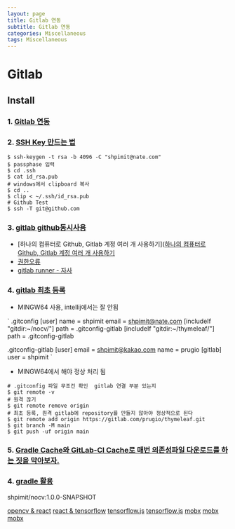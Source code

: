 ```yaml
---
layout: page
title: Gitlab 연동
subtitle: Gitlab 연동
categories: Miscellaneous
tags: Miscellaneous
---
```


# Gitlab

## Install

### 1. [Gitlab 연동](https://www.lainyzine.com/ko/article/how-to-create-gitlab-account/)


### 2. [SSH Key 만드는 법](https://www.lainyzine.com/ko/article/creating-ssh-key-for-github/)

```shell
$ ssh-keygen -t rsa -b 4096 -C "shpimit@nate.com"
$ passphase 입력
$ cd .ssh
$ cat id_rsa.pub
# windows에서 clipboard 복사
$ cd ..
$ clip < ~/.ssh/id_rsa.pub
# Github Test
$ ssh -T git@github.com
```

### 3. [gitlab github동시사용](https://blog.outsider.ne.kr/1448)

* [하나의 컴퓨터로 Github, Gitlab 계정 여러 개 사용하기]([하나의 컴퓨터로 Github, Gitlab 계정 여러 개 사용하기](https://ruler-dd.tistory.com/12)
* [권한오류](https://jnoony-code.tistory.com/24)
* [gitlab runner - 자사](https://not-to-be-reset.tistory.com/326)

### 4. [gitlab 최초 등록](https://blog.outsider.ne.kr/1448)

* MINGW64 사용, intellij에서는 잘 안됨

`
.gitconfig
[user]
	name = shpimit
	email = shpimit@nate.com
[includeIf "gitdir:~/nocv/"]
  path = .gitconfig-gitlab
[includeIf "gitdir:~/thymeleaf/"]
  path = .gitconfig-gitlab  

.gitconfig-gitlab
[user]
  email = shpimit@kakao.com
  name = prugio
[gitlab]
  user = shpimit
`

* MINGW64에서 해야 정상 처리 됨

```shell
# .gitconfig 파일 무조건 확인  gitlab 연결 부분 있는지
$ git remote -v
# 원격 끊기
$ git remote remove origin
# 최초 등록, 원격 gitlab에 repository를 만들지 않아야 정상적으로 된다
$ git remote add origin https://gitlab.com/prugio/thymeleaf.git
$ git branch -M main
$ git push -uf origin main
```

### 5. [Gradle Cache와 GitLab-CI Cache로 매번 의존성파일 다운로드를 하는 짓을 막아보자.](https://forgiveall.tistory.com/566)

### 4. [gradle 활용](https://nevercaution.github.io/spring-boot-use-gradle-value/)

shpimit/nocv:1.0.0-SNAPSHOT

[opencv & react](https://ko.visual-foxpro-programmer.com/how-use-opencv-image-processing-react-native)
[react & tensorflow](hhttps://velog.io/@hollymalu/tensorflow.js-사용하여-아주-간단한-실시간-이미지-분류기-만들기)
[tensorflow.js](https://rubenchoi.tistory.com/entry/tbd2-1)
[tensorflow.js](https://izy.codes/tensorflowjs-webcam-image-classification/)
[mobx](https://hyeok999.github.io/2020/04/16/mobx-hooks-market/)
[mobx](https://byseop.netlify.app/mobx-tutorial01/)
[mobx](https://ko.mobx.js.org/getting-started.html)